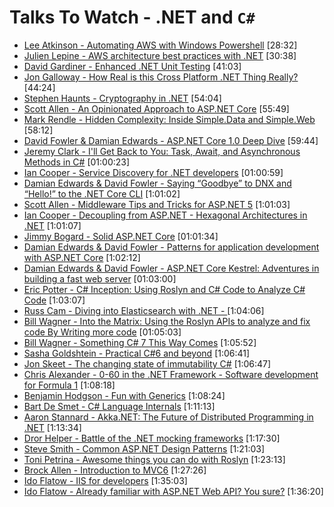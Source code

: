 # Talks To Watch - .NET and `C#`

- [Lee Atkinson - Automating AWS with Windows Powershell](https://www.youtube.com/watch?v=4eoWSCozuxc) [28:32]
- [Julien Lepine - AWS architecture best practices with .NET](https://www.youtube.com/watch?v=evBQ4EXMtOM) [30:38]
- [David Gardiner - Enhanced .NET Unit Testing](https://www.youtube.com/watch?v=cG_lfj8oRGs) [41:03]
- [Jon Galloway - How Real is this Cross Platform .NET Thing Really?](https://vimeo.com/180292575) [44:24]
- [Stephen Haunts - Cryptography in .NET](https://vimeo.com/160707812) [54:04]
- [Scott Allen - An Opinionated Approach to ASP.NET Core](https://vimeo.com/204071570) [55:49]
- [Mark Rendle - Hidden Complexity: Inside Simple.Data and Simple.Web](https://vimeo.com/52670823) [58:12]
- [David Fowler & Damian Edwards - ASP.NET Core 1.0 Deep Dive](https://vimeo.com/171995866) [59:44]
- [Jeremy Clark - I'll Get Back to You: Task, Await, and Asynchronous Methods in C#](https://vimeo.com/157300741) [01:00:23]
- [Ian Cooper - Service Discovery for .NET developers](https://vimeo.com/155652026) [01:00:59]
- [Damian Edwards & David Fowler - Saying “Goodbye” to DNX and “Hello!” to the .NET Core CLI](https://vimeo.com/153212604)  [1:01:02]
- [Scott Allen - Middleware Tips and Tricks for ASP.NET 5](https://vimeo.com/153749266)  [1:01:03]
- [Ian Cooper - Decoupling from ASP.NET - Hexagonal Architectures in .NET](https://vimeo.com/113621145)  [1:01:07]
- [Jimmy Bogard - Solid ASP.NET Core](https://vimeo.com/180160537) [01:01:34]
- [Damian Edwards & David Fowler - Patterns for application development with ASP.NET Core](https://vimeo.com/204080268) [1:02:12]
- [Damian Edwards & David Fowler - ASP.NET Core Kestrel: Adventures in building a fast web server](https://vimeo.com/172009499) [01:03:00]
- [Eric Potter - C# Inception: Using Roslyn and C# Code to Analyze C# Code](https://www.youtube.com/watch?v=30sfiBL3qMo) [1:03:07]
- [Russ Cam - Diving into Elasticsearch with .NET - ](https://www.youtube.com/watch?v=lwMzO8kxQ18) [1:04:06]
- [Bill Wagner - Into the Matrix: Using the Roslyn APIs to analyze and fix code By Writing more code](https://vimeo.com/157297154) [01:05:03]
- [Bill Wagner - Something C# 7 This Way Comes](https://vimeo.com/154708153) [1:05:52]
- [Sasha Goldshtein - Practical C#6 and beyond](https://www.youtube.com/watch?v=trvHicdm_sY) [1:06:41]
- [Jon Skeet - The changing state of immutability C#](https://vimeo.com/153745433)  [1:06:47]
- [Chris Alexander - 0-60 in the .NET Framework - Software development for Formula 1](https://vimeo.com/205533622) [1:08:18]
- [Benjamin Hodgson - Fun with Generics](https://vimeo.com/154564491)  [1:08:24]
- [Bart De Smet - C# Language Internals](https://vimeo.com/155107766)  [1:11:13]
- [Aaron Stannard - Akka.NET: The Future of Distributed Programming in .NET](https://vimeo.com/180856571) [1:13:34]
- [Dror Helper - Battle of the .NET mocking frameworks](https://www.youtube.com/watch?v=pi-VxFoRRpw) [1:17:30]
- [Steve Smith - Common ASP.NET Design Patterns](https://www.youtube.com/watch?v=MovvIW_thUs) [1:21:03]
- [Toni Petrina - Awesome things you can do with Roslyn](https://www.youtube.com/watch?v=vTEIgJFUhqY) [1:23:13]
- [Brock Allen - Introduction to MVC6](https://www.youtube.com/watch?v=2yAkadTx_UI) [1:27:26]
- [Ido Flatow - IIS for developers](https://www.youtube.com/watch?v=jg7-WOgdHIY) [1:35:03]
- [Ido Flatow - Already familiar with ASP.NET Web API? You sure?](https://www.youtube.com/watch?v=pYBCoytWGHo) [1:36:20]